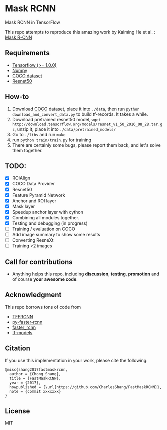 # Mask RCNN
Mask RCNN in TensorFlow

This repo attempts to reproduce this amazing work by Kaiming He et al. : 
[Mask R-CNN](https://arxiv.org/abs/1703.06870)

## Requirements

- [Tensorflow (>= 1.0.0)](https://www.tensorflow.org/install/install_linux)
- [Numpy](https://github.com/numpy/numpy/blob/master/INSTALL.rst.txt)
- [COCO dataset](http://mscoco.org/dataset/#download)
- [Resnet50](http://download.tensorflow.org/models/resnet_v1_50_2016_08_28.tar.gz)

## How-to
1. Download [COCO](http://mscoco.org/dataset/#download) dataset, place it into `./data`, then run `python download_and_convert_data.py` to build tf-records. It takes a while.
2. Download pretrained resnet50 model, `wget http://download.tensorflow.org/models/resnet_v1_50_2016_08_28.tar.gz`, unzip it, place it into `./data/pretrained_models/`
3. Go to `./libs` and run `make`
4. run `python train/train.py` for training
5. There are certainly some bugs, please report them back, and let's solve them together.

## TODO:
- [x] ROIAlign
- [x] COCO Data Provider
- [x] Resnet50
- [x] Feature Pyramid Network
- [x] Anchor and ROI layer
- [x] Mask layer
- [x] Speedup anchor layer with cython
- [x] Combining all modules together.
- [x] Testing and debugging (in progress)
- [ ] Training / evaluation on COCO
- [ ] Add image summary to show some results
- [ ] Converting ResneXt
- [ ] Training >2 images

## Call for contributions
- Anything helps this repo, including **discussion**, **testing**, **promotion** and of course **your awesome code**.

## Acknowledgment
This repo borrows tons of code from 
- [TFFRCNN](https://github.com/CharlesShang/TFFRCNN)
- [py-faster-rcnn](https://github.com/rbgirshick/py-faster-rcnn) 
- [faster_rcnn](https://github.com/ShaoqingRen/faster_rcnn)
- [tf-models](https://github.com/tensorflow/models)

## Citation
If you use this implementation in your work, please cite the following:

```
@misc{shang2017fastmaskrcnn,
  author = {Chong Shang},
  title = {FastMaskRCNN},
  year = {2017},
  howpublished = {\url{https://github.com/CharlesShang/FastMaskRCNN}},
  note = {commit xxxxxxx}
}
```

## License
MIT
